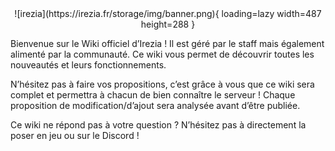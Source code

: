 <center>![irezia](https://irezia.fr/storage/img/banner.png){ loading=lazy width=487 height=288 }</center>




Bienvenue sur le Wiki officiel d’Irezia ! Il est géré par le staff mais également alimenté par la communauté. Ce wiki vous permet de découvrir toutes les nouveautés et leurs fonctionnements.



N’hésitez pas à faire vos propositions, c’est grâce à vous que ce wiki sera complet et permettra à chacun de bien connaître le serveur ! Chaque proposition de modification/d’ajout sera analysée avant d’être publiée.



Ce wiki ne répond pas à votre question ? N’hésitez pas à directement la poser en jeu ou sur le Discord !